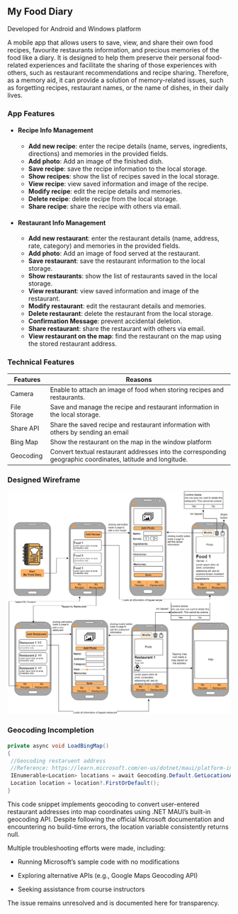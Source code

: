 ## My Food Diary 
Developed for Android and Windows platform

A mobile app that allows users to save, view, and share their own food recipes, favourite restaurants information, and precious memories of the food like a diary. It is designed to help them preserve their personal food-related experiences and facilitate the sharing of those experiences with others, such as restaurant recommendations and recipe sharing. Therefore, as a memory aid, it can provide a solution of memory-related issues, such as forgetting recipes, restaurant names, or the name of dishes, in their daily lives.

### App Features
* #### Recipe Info Management
  * **Add new recipe**: enter the recipe details (name, serves, ingredients, directions) and memories in the provided fields.
  * **Add photo**: Add an image of the finished dish.
  * **Save recipe**: save the recipe information to the local storage.
  * **Show recipes**: show the list of recipes saved in the local storage.
  * **View recipe**: view saved information and image of the recipe.
  * **Modify recipe**: edit the recipe details and memories.
  * **Delete recipe**: delete recipe from the local storage. 
  * **Share recipe**: share the recipe with others via email.

* #### Restaurant Info Management
  * **Add new restaurant**: enter the restaurant details (name, address, rate, category) and memories in the provided fields.
  * **Add photo**: Add an image of food served at the restaurant.
  * **Save restaurant**: save the restaurant information to the local storage.
  * **Show restaurants**: show the list of restaurants saved in the local storage.
  * **View restaurant**: view saved information and image of the restaurant.
  * **Modify restaurant**: edit the restaurant details and memories.
  * **Delete restaurant**: delete the restaurant from the local storage. 
  * **Confirmation Message**: prevent accidental deletion.
  * **Share restaurant**: share the restaurant with others via email.
  * **View restaurant on the map**: find the restaurant on the map using the stored restaurant address.

### Technical Features
Features|Reasons
---|---|
Camera|Enable to attach an image of food when storing recipes and restaurants.|
File Storage|Save and manage the recipe and restaurant information in the local storage.|
Share API|Share the saved recipe and restaurant information with others by sending an email|
Bing Map|Show the restaurant on the map in the window platform|
Geocoding|Convert textual restaurant addresses into the corresponding geographic coordinates, latitude and longitude.|


### Designed Wireframe
![Wireframe of My Food Diary](images/UpdatedWireframe.jpg)

### Geocoding Incompletion

```csharp
private async void LoadBingMap()
{
 //Geocoding restaruent address
 //Reference: https://learn.microsoft.com/en-us/dotnet/maui/platform-integration/device/geocoding?view=net-maui-8.0&tabs=windows
 IEnumerable<Location> locations = await Geocoding.Default.GetLocationAsync(_address);
 Location location = location?.FirstOrDefault();
}
```
This code snippet implements geocoding to convert user-entered restaurant addresses into map coordinates using .NET MAUI’s built-in geocoding API. Despite following the official Microsoft documentation and encountering no build-time errors, the location variable consistently returns null.

Multiple troubleshooting efforts were made, including:

* Running Microsoft’s sample code with no modifications

* Exploring alternative APIs (e.g., Google Maps Geocoding API)

* Seeking assistance from course instructors

The issue remains unresolved and is documented here for transparency. 

